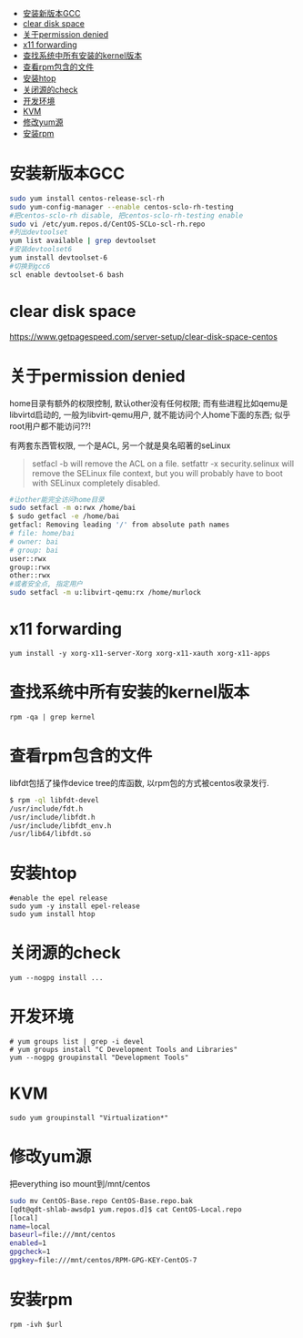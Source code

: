 - [安装新版本GCC](#安装新版本gcc)
- [clear disk space](#clear-disk-space)
- [关于permission denied](#关于permission-denied)
- [x11 forwarding](#x11-forwarding)
- [查找系统中所有安装的kernel版本](#查找系统中所有安装的kernel版本)
- [查看rpm包含的文件](#查看rpm包含的文件)
- [安装htop](#安装htop)
- [关闭源的check](#关闭源的check)
- [开发环境](#开发环境)
- [KVM](#kvm)
- [修改yum源](#修改yum源)
- [安装rpm](#安装rpm)

# 安装新版本GCC
```sh
sudo yum install centos-release-scl-rh 
sudo yum-config-manager --enable centos-sclo-rh-testing 
#把centos-sclo-rh disable, 把centos-sclo-rh-testing enable 
sudo vi /etc/yum.repos.d/CentOS-SCLo-scl-rh.repo 
#列出devtoolset 
yum list available | grep devtoolset 
#安装devtoolset6 
yum install devtoolset-6 
#切换到gcc6 
scl enable devtoolset-6 bash 
```

# clear disk space
https://www.getpagespeed.com/server-setup/clear-disk-space-centos

# 关于permission denied
home目录有额外的权限控制, 默认other没有任何权限; 而有些进程比如qemu是libvirtd启动的, 一般为libvirt-qemu用户, 就不能访问个人home下面的东西; 似乎root用户都不能访问??!

有两套东西管权限, 一个是ACL, 另一个就是臭名昭著的seLinux
> setfacl -b will remove the ACL on a file. setfattr -x security.selinux will remove the SELinux file context, but you will probably have to boot with SELinux completely disabled.
```bash
#让other能完全访问home目录
sudo setfacl -m o:rwx /home/bai
$ sudo getfacl -e /home/bai
getfacl: Removing leading '/' from absolute path names
# file: home/bai
# owner: bai
# group: bai
user::rwx
group::rwx
other::rwx
#或者安全点, 指定用户
sudo setfacl -m u:libvirt-qemu:rx /home/murlock
```

# x11 forwarding
```
yum install -y xorg-x11-server-Xorg xorg-x11-xauth xorg-x11-apps
```

# 查找系统中所有安装的kernel版本
```
rpm -qa | grep kernel
```

# 查看rpm包含的文件
libfdt包括了操作device tree的库函数, 以rpm包的方式被centos收录发行.
```sh
$ rpm -ql libfdt-devel
/usr/include/fdt.h
/usr/include/libfdt.h
/usr/include/libfdt_env.h
/usr/lib64/libfdt.so
```

# 安装htop
```
#enable the epel release
sudo yum -y install epel-release
sudo yum install htop
```

# 关闭源的check
```
yum --nogpg install ...
```

# 开发环境
```
# yum groups list | grep -i devel
# yum groups install "C Development Tools and Libraries"
yum --nogpg groupinstall "Development Tools"
```

# KVM
```
sudo yum groupinstall "Virtualization*"
```

# 修改yum源
把everything iso mount到/mnt/centos
```sh
sudo mv CentOS-Base.repo CentOS-Base.repo.bak
[qdt@qdt-shlab-awsdp1 yum.repos.d]$ cat CentOS-Local.repo
[local]
name=local
baseurl=file:///mnt/centos
enabled=1
gpgcheck=1
gpgkey=file:///mnt/centos/RPM-GPG-KEY-CentOS-7
```

# 安装rpm
```
rpm -ivh $url
```
